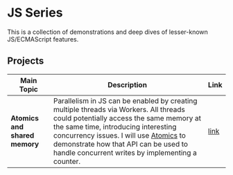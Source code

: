 # JS Series

This is a collection of demonstrations and deep dives of lesser-known JS/ECMAScript features.

## Projects

| Main Topic                      | Description   | Link |
|---------------------------------|---------------|------
| **Atomics and shared memory**   | Parallelism in JS can be enabled by creating multiple threads via Workers. All threads could potentially access the same memory at the same time, introducing interesting concurrency issues. I will use [Atomics](https://developer.mozilla.org/en-US/docs/Web/JavaScript/Reference/Global_Objects/Atomics) to demonstrate how that API can be used to handle concurrent writes by implementing a counter. | [link](./atomics/)
